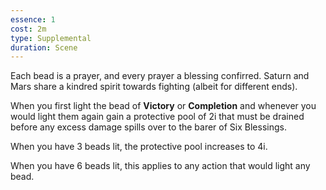 ```yaml
---
essence: 1
cost: 2m
type: Supplemental
duration: Scene
---
```


Each bead is a prayer, and every prayer a blessing confirred. Saturn and Mars share a kindred spirit towards fighting (albeit for different ends).

When you first light the bead of **Victory** or **Completion** and whenever you would light them again gain a protective pool of 2i that must be drained before any excess damage spills over to the barer of Six Blessings.

When you have 3 beads lit, the protective pool increases to 4i.

When you have 6 beads lit, this applies to any action that would light any bead.
